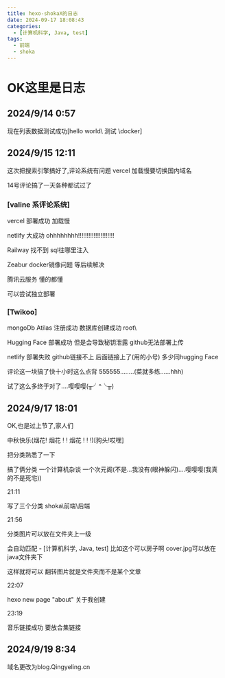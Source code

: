 ```yaml
---
title: hexo-shokaX的日志
date: 2024-09-17 18:08:43
categories:
  - [计算机科学, Java, test]
tags:
  - 前端
  - shoka
---
```


# OK这里是日志

## 2024/9/14  0:57

现在列表数据测试成功[hello world\ 测试 \docker]

## 2024/9/15 12:11

这次把搜索引擎搞好了,评论系统有问题 vercel 加载慢要切换国内域名

14号评论搞了一天各种都试过了

### [valine 系评论系统]

vercel 部署成功 加载慢

netlify  大成功  ohhhhhhhh!!!!!!!!!!!!!!!!!!!!!  

Railway  找不到 sql往哪里注入

Zeabur  docker镜像问题 等后续解决

腾讯云服务 懂的都懂

可以尝试独立部署

### [Twikoo]

mongoDb Atilas  注册成功 数据库创建成功  root\

Hugging Face 部署成功  但是会导致秘钥泄露 github无法部署上传

netlify  部署失败 github链接不上  后面链接上了(用的小号)   多少同hugging Face

评论这一块搞了快十小时这么点背 555555........(菜就多练......hhh)

试了这么多终于对了....嘤嘤嘤(╥╯^╰╥)

## 2024/9/17 18:01

OK,也是过上节了,家人们

中秋快乐(烟花! 烟花 ! ! 烟花 ! ! !)[狗头!哎嘿]

把分类熟悉了一下

搞了俩分类   一个计算机杂谈   一个次元阁(不是...我没有(眼神躲闪)....嘤嘤嘤(我真的不是死宅))

21:11

写了三个分类  shoka\前端\后端

21:56

分类图片可以放在文件夹上一级

会自动匹配    - [计算机科学, Java, test]  比如这个可以房子啊  cover.jpg可以放在java文件夹下  

这样就将可以  翻转图片就是文件夹而不是某个文章

22:07

 hexo new page "about"  关于我创建

23:19

音乐链接成功  要放合集链接

## 2024/9/19 8:34

域名更改为blog.Qingyeling.cn
